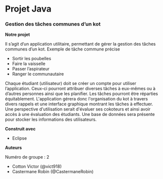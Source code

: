 # **Projet** Java

### Gestion des tâches communes d’un kot

**Notre projet**

Il s’agit d’un application utilitaire, permettant de gérer la gestion des tâches communes d’un kot. Exemple de tâche commune précise 

- Sortir les poubelles
- Faire la vaisselle
- Passer l’aspirateur
- Ranger le communautaire

Chaque étudiant (utilisateur) doit se créer un compte pour utiliser l’application. Ceux-ci pourront attribuer diverses tâches à eux-mêmes ou à d’autres personnes ainsi que les planifier. Les tâches pourront être réparties équitablement. L'application gérera donc l'organisation du kot à travers divers rappels et une interface graphique montrant les tâches à effectuer. 					                                 										Une perspective d'utilisation serait d'évaluer ses cokoteurs et ainsi avoir accès à une évaluation des étudiants. Une base de données sera présente pour stocker les informations des utilisateurs.

**Construit avec**

- Eclipse

**Auteurs**

Numéro de groupe : 2

- Cotton Victor (@vict918)
- Castermane Robin (@CastermaneRobin) 